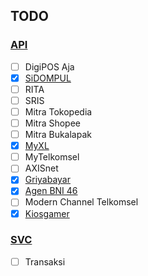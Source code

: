 ## TODO

### [API]()

-   [ ] DigiPOS Aja
-   [x] [SiDOMPUL](https://github.com/ndiing/api-gateway/blob/master/rest/apiSidompulV1Http.rest)
-   [ ] RITA
-   [ ] SRIS
-   [ ] Mitra Tokopedia
-   [ ] Mitra Shopee
-   [ ] Mitra Bukalapak
-   [x] [MyXL](https://github.com/ndiing/api-gateway/blob/master/rest/apiMyxlV1Http.rest)
-   [ ] MyTelkomsel
-   [ ] AXISnet
-   [x] [Griyabayar](https://github.com/ndiing/api-gateway/blob/master/rest/apiGriyabayarV1Http.rest)
-   [x] [Agen BNI 46](https://github.com/ndiing/api-gateway/blob/master/rest/apiAgenbni46V1Http.rest)
-   [ ] Modern Channel Telkomsel
-   [x] [Kiosgamer](https://github.com/ndiing/api-gateway/blob/master/rest/apiKiosgamerV1Http.rest)

### [SVC]()

-   [ ] Transaksi
